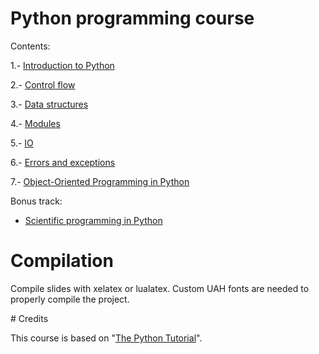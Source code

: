 # Python programming course

Contents:

1.- [Introduction to Python](1-introduction/introduction.pdf)

2.- [Control flow](2-controlflow/controlflow.pdf)

3.- [Data structures](3-datastructures/datastructures.pdf)

4.- [Modules](4-modules/modules.pdf)

5.- [IO](5-io/io.pdf)

6.- [Errors and exceptions](6-exceptions/exceptions.pdf)

7.- [Object-Oriented Programming in Python](7-oop/oop.pdf)

Bonus track:

* [Scientific programming in Python](scipy/scipy.pdf)

# Compilation

Compile slides with xelatex or lualatex. Custom UAH fonts are needed to properly compile the project.

# Credits

This course is based on "[The Python Tutorial](https://docs.python.org/3/tutorial/index.html)".
